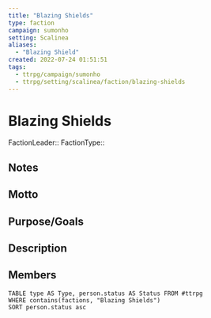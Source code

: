 ```yaml
---
title: "Blazing Shields"
type: faction
campaign: sumonho
setting: Scalinea
aliases:
  - "Blazing Shield"
created: 2022-07-24 01:51:51
tags:
  - ttrpg/campaign/sumonho
  - ttrpg/setting/scalinea/faction/blazing-shields
---
```


# Blazing Shields

FactionLeader::
FactionType::

## Notes


## Motto


## Purpose/Goals


## Description


## Members

```dataview
TABLE type AS Type, person.status AS Status FROM #ttrpg
WHERE contains(factions, "Blazing Shields")
SORT person.status asc
```
